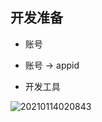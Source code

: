 ## 开发准备

- 账号

- 账号 -> appid

- 开发工具

![20210114020843](http://pic.sigalx.com/pic/20210114020843.png)